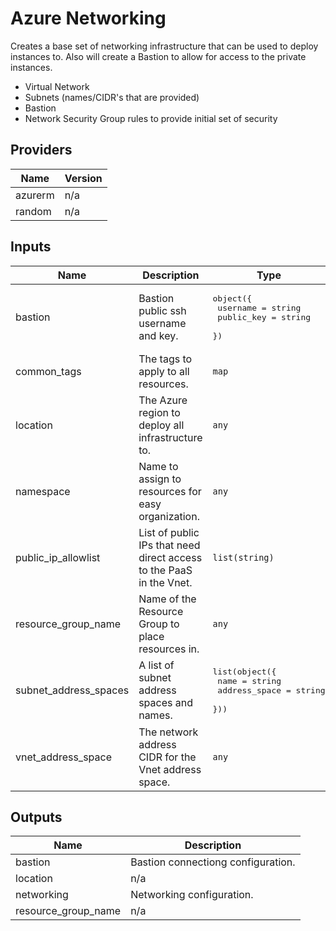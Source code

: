 # Azure Networking

Creates a base set of networking infrastructure that can be used to deploy instances to. Also will create a Bastion to allow for access to the private instances.

* Virtual Network
* Subnets (names/CIDR's that are provided)
* Bastion
* Network Security Group rules to provide initial set of security

<!-- BEGINNING OF PRE-COMMIT-TERRAFORM DOCS HOOK -->
## Providers

| Name | Version |
|------|---------|
| azurerm | n/a |
| random | n/a |

## Inputs

| Name | Description | Type | Default | Required |
|------|-------------|------|---------|:-----:|
| bastion | Bastion public ssh username and key. | <pre>object({<br>    username   = string<br>    public_key = string<br>  })</pre> | <pre>{<br>  "public_key": "",<br>  "username": ""<br>}</pre> | no |
| common\_tags | The tags to apply to all resources. | `map` | `{}` | no |
| location | The Azure region to deploy all infrastructure to. | `any` | n/a | yes |
| namespace | Name to assign to resources for easy organization. | `any` | n/a | yes |
| public\_ip\_allowlist | List of public IPs that need direct access to the PaaS in the Vnet. | `list(string)` | `[]` | no |
| resource\_group\_name | Name of the Resource Group to place resources in. | `any` | n/a | yes |
| subnet\_address\_spaces | A list of subnet address spaces and names. | <pre>list(object({<br>    name          = string<br>    address_space = string<br>  }))</pre> | n/a | yes |
| vnet\_address\_space | The network address CIDR for the Vnet address space. | `any` | n/a | yes |

## Outputs

| Name | Description |
|------|-------------|
| bastion | Bastion connectiong configuration. |
| location | n/a |
| networking | Networking configuration. |
| resource\_group\_name | n/a |

<!-- END OF PRE-COMMIT-TERRAFORM DOCS HOOK -->